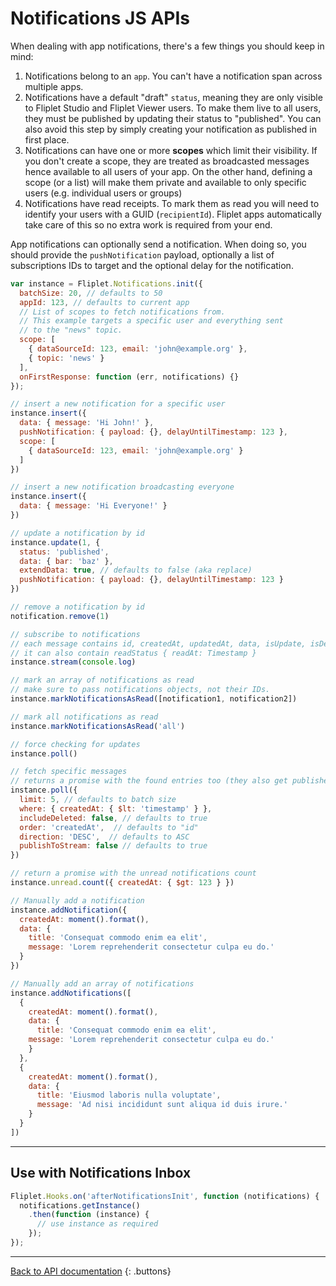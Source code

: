 # Notifications JS APIs

When dealing with app notifications, there's a few things you should keep in mind:

1. Notifications belong to an `app`. You can't have a notification span across multiple apps.
2. Notifications have a default "draft" `status`, meaning they are only visible to Fliplet Studio and Fliplet Viewer users. To make them live to all users, they must be published by updating their status to "published". You can also avoid this step by simply creating your notification as published in first place.
3. Notifications can have one or more **scopes** which limit their visibility. If you don't create a scope, they are treated as broadcasted messages hence available to all users of your app. On the other hand, defining a scope (or a list) will make them private and available to only specific users (e.g. individual users or groups)
4. Notifications have read receipts. To mark them as read you will need to identify your users with a GUID (`recipientId`). Fliplet apps automatically take care of this so no extra work is required from your end.

App notifications can optionally send a notification. When doing so, you should provide the `pushNotification` payload, optionally a list of subscriptions IDs to target and the optional delay for the notification.

```js
var instance = Fliplet.Notifications.init({
  batchSize: 20, // defaults to 50
  appId: 123, // defaults to current app
  // List of scopes to fetch notifications from.
  // This example targets a specific user and everything sent
  // to the "news" topic.
  scope: [
    { dataSourceId: 123, email: 'john@example.org' },
    { topic: 'news' }
  ],
  onFirstResponse: function (err, notifications) {}
});

// insert a new notification for a specific user
instance.insert({
  data: { message: 'Hi John!' },
  pushNotification: { payload: {}, delayUntilTimestamp: 123 },
  scope: [
    { dataSourceId: 123, email: 'john@example.org' }
  ]
})

// insert a new notification broadcasting everyone
instance.insert({
  data: { message: 'Hi Everyone!' }
})

// update a notification by id
instance.update(1, {
  status: 'published',
  data: { bar: 'baz' },
  extendData: true, // defaults to false (aka replace)
  pushNotification: { payload: {}, delayUntilTimestamp: 123 }
})

// remove a notification by id
notification.remove(1)

// subscribe to notifications
// each message contains id, createdAt, updatedAt, data, isUpdate, isDeleted, isFirstBatch
// it can also contain readStatus { readAt: Timestamp }
instance.stream(console.log)

// mark an array of notifications as read
// make sure to pass notifications objects, not their IDs.
instance.markNotificationsAsRead([notification1, notification2])

// mark all notifications as read
instance.markNotificationsAsRead('all')

// force checking for updates
instance.poll()

// fetch specific messages
// returns a promise with the found entries too (they also get published via the stream)
instance.poll({
  limit: 5, // defaults to batch size
  where: { createdAt: { $lt: 'timestamp' } },
  includeDeleted: false, // defaults to true
  order: 'createdAt',  // defaults to "id"
  direction: 'DESC',  // defaults to ASC
  publishToStream: false // defaults to true
})

// return a promise with the unread notifications count
instance.unread.count({ createdAt: { $gt: 123 } })

// Manually add a notification
instance.addNotification({
  createdAt: moment().format(),
  data: {
    title: 'Consequat commodo enim ea elit',
    message: 'Lorem reprehenderit consectetur culpa eu do.'
  }
})

// Manually add an array of notifications
instance.addNotifications([
  {
    createdAt: moment().format(),
    data: {
      title: 'Consequat commodo enim ea elit',
    message: 'Lorem reprehenderit consectetur culpa eu do.'
    }
  },
  {
    createdAt: moment().format(),
    data: {
      title: 'Eiusmod laboris nulla voluptate',
      message: 'Ad nisi incididunt sunt aliqua id duis irure.'
    }
  }
])
```

---

## Use with Notifications Inbox

```js
Fliplet.Hooks.on('afterNotificationsInit', function (notifications) {
  notifications.getInstance()
    .then(function (instance) {
      // use instance as required
    });
});
```

---

[Back to API documentation](../API-Documentation.md)
{: .buttons}